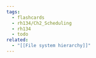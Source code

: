 ```yaml
---
tags:
  - flashcards
  - rh134/Ch2_Scheduling
  - rh134
  - todo
related:
  - "[[File system hierarchy]]"
---
```

